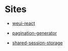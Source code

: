 # Sites

* [weui-react](https://live-demo.github.io/weui-react/index.html)

* [pagination-generator](https://live-demo.github.io/pagen/dist/index.html)

* [shared-session-storage](https://live-demo.github.io/shared-session-storage/index.html)
